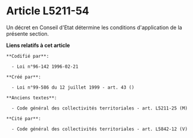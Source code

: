 # Article L5211-54

Un décret en Conseil d'Etat détermine les conditions d'application de la présente section.

**Liens relatifs à cet article**

	**Codifié par**:

	  - Loi n°96-142 1996-02-21

	**Créé par**:

	  - Loi n°99-586 du 12 juillet 1999 - art. 43 ()

	**Anciens textes**:

	  - Code général des collectivités territoriales - art. L5211-25 (M)

	**Cité par**:

	  - Code général des collectivités territoriales - art. L5842-12 (V)
